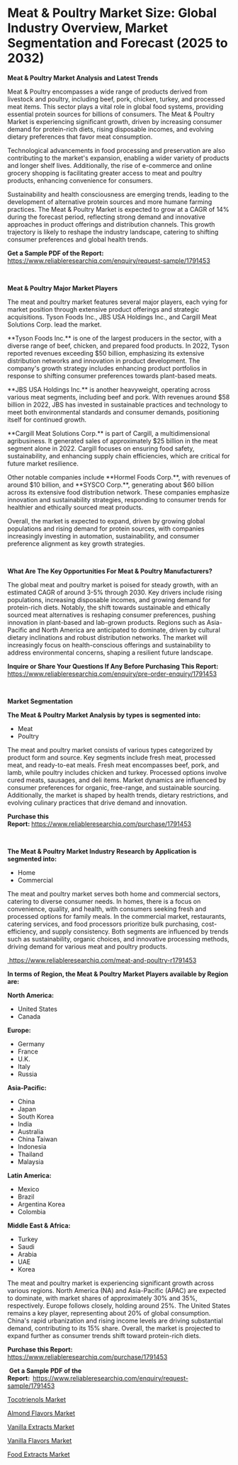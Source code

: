 <p><h1>Meat & Poultry Market Size: Global Industry Overview, Market Segmentation and Forecast (2025 to 2032)</h1></p><p><strong>Meat & Poultry Market Analysis and Latest Trends</strong></p>
<p><p>Meat & Poultry encompasses a wide range of products derived from livestock and poultry, including beef, pork, chicken, turkey, and processed meat items. This sector plays a vital role in global food systems, providing essential protein sources for billions of consumers. The Meat & Poultry Market is experiencing significant growth, driven by increasing consumer demand for protein-rich diets, rising disposable incomes, and evolving dietary preferences that favor meat consumption.</p><p>Technological advancements in food processing and preservation are also contributing to the market's expansion, enabling a wider variety of products and longer shelf lives. Additionally, the rise of e-commerce and online grocery shopping is facilitating greater access to meat and poultry products, enhancing convenience for consumers. </p><p>Sustainability and health consciousness are emerging trends, leading to the development of alternative protein sources and more humane farming practices. The Meat & Poultry Market is expected to grow at a CAGR of 14% during the forecast period, reflecting strong demand and innovative approaches in product offerings and distribution channels. This growth trajectory is likely to reshape the industry landscape, catering to shifting consumer preferences and global health trends.</p></p>
<p><strong>Get a Sample PDF of the Report:&nbsp;</strong> <a href="https://www.reliableresearchiq.com/enquiry/request-sample/1791453?utm_campaign=1876&utm_medium=2&utm_source=Github&utm_content=ia&utm_term=07042025&utm_id=meat-poultry">https://www.reliableresearchiq.com/enquiry/request-sample/1791453</a></p>
<p>&nbsp;</p>
<p><strong>Meat & Poultry Major Market Players</strong></p>
<p><p>The meat and poultry market features several major players, each vying for market position through extensive product offerings and strategic acquisitions. Tyson Foods Inc., JBS USA Holdings Inc., and Cargill Meat Solutions Corp. lead the market.</p><p>**Tyson Foods Inc.** is one of the largest producers in the sector, with a diverse range of beef, chicken, and prepared food products. In 2022, Tyson reported revenues exceeding $50 billion, emphasizing its extensive distribution networks and innovation in product development. The company's growth strategy includes enhancing product portfolios in response to shifting consumer preferences towards plant-based meats.</p><p>**JBS USA Holdings Inc.** is another heavyweight, operating across various meat segments, including beef and pork. With revenues around $58 billion in 2022, JBS has invested in sustainable practices and technology to meet both environmental standards and consumer demands, positioning itself for continued growth.</p><p>**Cargill Meat Solutions Corp.** is part of Cargill, a multidimensional agribusiness. It generated sales of approximately $25 billion in the meat segment alone in 2022. Cargill focuses on ensuring food safety, sustainability, and enhancing supply chain efficiencies, which are critical for future market resilience.</p><p>Other notable companies include **Hormel Foods Corp.**, with revenues of around $10 billion, and **SYSCO Corp.**, generating about $60 billion across its extensive food distribution network. These companies emphasize innovation and sustainability strategies, responding to consumer trends for healthier and ethically sourced meat products.</p><p>Overall, the market is expected to expand, driven by growing global populations and rising demand for protein sources, with companies increasingly investing in automation, sustainability, and consumer preference alignment as key growth strategies.</p></p>
<p>&nbsp;</p>
<p><strong>What Are The Key Opportunities For Meat & Poultry Manufacturers?</strong></p>
<p><p>The global meat and poultry market is poised for steady growth, with an estimated CAGR of around 3-5% through 2030. Key drivers include rising populations, increasing disposable incomes, and growing demand for protein-rich diets. Notably, the shift towards sustainable and ethically sourced meat alternatives is reshaping consumer preferences, pushing innovation in plant-based and lab-grown products. Regions such as Asia-Pacific and North America are anticipated to dominate, driven by cultural dietary inclinations and robust distribution networks. The market will increasingly focus on health-conscious offerings and sustainability to address environmental concerns, shaping a resilient future landscape.</p></p>
<p><strong>Inquire or Share Your Questions If Any Before Purchasing This Report:</strong> <a href="https://www.reliableresearchiq.com/enquiry/pre-order-enquiry/1791453?utm_campaign=1876&utm_medium=2&utm_source=Github&utm_content=ia&utm_term=07042025&utm_id=meat-poultry">https://www.reliableresearchiq.com/enquiry/pre-order-enquiry/1791453</a></p>
<p>&nbsp;</p>
<p><strong>Market Segmentation</strong></p>
<p><strong>The Meat & Poultry Market Analysis by types is segmented into:</strong></p>
<p><ul><li>Meat</li><li>Poultry</li></ul></p>
<p><p>The meat and poultry market consists of various types categorized by product form and source. Key segments include fresh meat, processed meat, and ready-to-eat meals. Fresh meat encompasses beef, pork, and lamb, while poultry includes chicken and turkey. Processed options involve cured meats, sausages, and deli items. Market dynamics are influenced by consumer preferences for organic, free-range, and sustainable sourcing. Additionally, the market is shaped by health trends, dietary restrictions, and evolving culinary practices that drive demand and innovation.</p></p>
<p><strong>Purchase this Report:&nbsp;</strong><a href="https://www.reliableresearchiq.com/purchase/1791453?utm_campaign=1876&utm_medium=2&utm_source=Github&utm_content=ia&utm_term=07042025&utm_id=meat-poultry">https://www.reliableresearchiq.com/purchase/1791453</a></p>
<p>&nbsp;</p>
<p><strong>The Meat & Poultry Market Industry Research by Application is segmented into:</strong></p>
<p><ul><li>Home</li><li>Commercial</li></ul></p>
<p><p>The meat and poultry market serves both home and commercial sectors, catering to diverse consumer needs. In homes, there is a focus on convenience, quality, and health, with consumers seeking fresh and processed options for family meals. In the commercial market, restaurants, catering services, and food processors prioritize bulk purchasing, cost-efficiency, and supply consistency. Both segments are influenced by trends such as sustainability, organic choices, and innovative processing methods, driving demand for various meat and poultry products.</p></p>
<p><a href="https://www.reliableresearchiq.com/meat-and-poultry-r1791453?utm_campaign=1876&utm_medium=2&utm_source=Github&utm_content=ia&utm_term=07042025&utm_id=meat-poultry">&nbsp;https://www.reliableresearchiq.com/meat-and-poultry-r1791453</a></p>
<p><strong>In terms of Region, the Meat & Poultry Market Players available by Region are:</strong></p>
<p>
    <p> <strong> North America: </strong>
        <ul>
            <li>United States</li>
            <li>Canada</li>
        </ul>
        </p> 
    <p> <strong> Europe: </strong>
        <ul>
            <li>Germany</li>
            <li>France</li>
            <li>U.K.</li>
            <li>Italy</li>
            <li>Russia</li>
        </ul>
        </p> 
    <p> <strong> Asia-Pacific: </strong>
        <ul>
            <li>China</li>
            <li>Japan</li>
            <li>South Korea</li>
            <li>India</li>
            <li>Australia</li>
            <li>China Taiwan</li>
            <li>Indonesia</li>
            <li>Thailand</li>
            <li>Malaysia</li>
        </ul>
        </p> 
    <p> <strong> Latin America: </strong>
        <ul>
            <li>Mexico</li>
            <li>Brazil</li>
            <li>Argentina Korea</li>
            <li>Colombia</li>
        </ul>
        </p> 
    <p> <strong> Middle East & Africa: </strong>
        <ul>
            <li>Turkey</li>
            <li>Saudi</li>
            <li>Arabia</li>
            <li>UAE</li>
            <li>Korea</li>
        </ul>
    </p>
    </p>
<p><p>The meat and poultry market is experiencing significant growth across various regions. North America (NA) and Asia-Pacific (APAC) are expected to dominate, with market shares of approximately 30% and 35%, respectively. Europe follows closely, holding around 25%. The United States remains a key player, representing about 20% of global consumption. China's rapid urbanization and rising income levels are driving substantial demand, contributing to its 15% share. Overall, the market is projected to expand further as consumer trends shift toward protein-rich diets.</p></p>
<p><strong>Purchase this Report: </strong><a href="https://www.reliableresearchiq.com/purchase/1791453?utm_campaign=1876&utm_medium=2&utm_source=Github&utm_content=ia&utm_term=07042025&utm_id=meat-poultry">https://www.reliableresearchiq.com/purchase/1791453</a></p>
<p>&nbsp;<strong>Get a Sample PDF of the Report:&nbsp;&nbsp;</strong><a href="https://www.reliableresearchiq.com/enquiry/request-sample/1791453?utm_campaign=1876&utm_medium=2&utm_source=Github&utm_content=ia&utm_term=07042025&utm_id=meat-poultry">https://www.reliableresearchiq.com/enquiry/request-sample/1791453</a></p>
<p><strong></strong></p>
<p><p><a href="https://github.com/haklagjbj/Market-Research-Report-List-1/blob/main/tocotrienols-market.md?utm_campaign=1876&utm_medium=2&utm_source=Github&utm_content=ia&utm_term=07042025&utm_id=meat-poultry">Tocotrienols Market</a></p><p><a href="https://github.com/habyoneub/Market-Research-Report-List-1/blob/main/almond-flavors-market.md?utm_campaign=1876&utm_medium=2&utm_source=Github&utm_content=ia&utm_term=07042025&utm_id=meat-poultry">Almond Flavors Market</a></p><p><a href="https://github.com/drissahrouk/Market-Research-Report-List-1/blob/main/vanilla-extracts-market.md?utm_campaign=1876&utm_medium=2&utm_source=Github&utm_content=ia&utm_term=07042025&utm_id=meat-poultry">Vanilla Extracts Market</a></p><p><a href="https://github.com/nxauwedaroui2/Market-Research-Report-List-1/blob/main/vanilla-flavors-market.md?utm_campaign=1876&utm_medium=2&utm_source=Github&utm_content=ia&utm_term=07042025&utm_id=meat-poultry">Vanilla Flavors Market</a></p><p><a href="https://github.com/kemauteve/Market-Research-Report-List-1/blob/main/food-extracts-market.md?utm_campaign=1876&utm_medium=2&utm_source=Github&utm_content=ia&utm_term=07042025&utm_id=meat-poultry">Food Extracts Market</a></p></p>